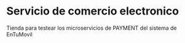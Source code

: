 
# Servicio de comercio electronico
Tienda para testear los microservicios de PAYMENT del sistema de EnTuMovil

